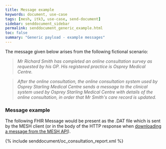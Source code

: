 ```yaml
---
title: Message example
keywords: document, use-case
tags: [mesh, itk3, use-case, send-document]
sidebar: senddocument_sidebar
permalink: senddocument_generic_example.html
toc: false
summary: "Generic payload - example messages"
---
```


The message given below arises from the following fictional scenario:

>*Mr Richard Smith has completed an online consultation survey as requested by his GP. His registered practice is Osprey Medical Centre.*

>*After the online consultation, the online consultation system used by Osprey Starling Medical Centre sends a message to the clinical system used by Osprey Starling Medical Centre with details of the online consultation, in order that Mr Smith's care record is updated.*

### Message example ###

The following FHIR Message would be present as the .DAT file which is sent by the MESH client (or in the body of the HTTP response when [downloading a message from the MESH API](https://meshapi.docs.apiary.io/#reference/0/mesh-messages/download-message)).


{% include senddocument/oc_consultation_report.xml %}
